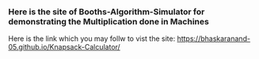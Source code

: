 ### Here is the site of Booths-Algorithm-Simulator for demonstrating the Multiplication done in Machines

Here is the link which you may follw to vist the site:
https://bhaskaranand-05.github.io/Knapsack-Calculator/
